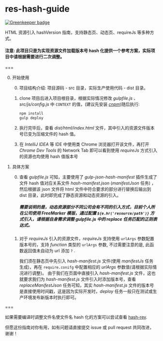 # res-hash-guide

[![Greenkeeper badge](https://badges.greenkeeper.io/JounQin/res-hash-guide.svg)](https://greenkeeper.io/)

HTML 资源引入 hashVersion 指南，支持静态页、动态页、requireJs 等多种方式。

#### 注意: 此项目只是为实现资源文件加载版本号 hash 化提供一个参考方案，实际项目中请根据需要进行二次调整。

===

0. 开始使用

    0. 项目结构介绍: 项目源码 - src 目录，实际生产使用代码 - dist 目录。

    1. clone 项目后进入项目根目录，根据实际情况修改 *gulpfile.js* 、 *src/js/config.js* 中 `CONTEXT` 的值，(建议先安装 [*cnpm*](http://npm.taobao.org/))随后执行:

        ``` bash
        npm install
        gulp deploy
        ```

    2. 执行完毕后，查看 *dist/html/index.html* 文件，其中引入的资源文件版本号已变为压缩文件的 hash 值。
    3. 在 _IntelliJ IDEA_ 等 IDE 中使用类 Chrome 浏览器打开该文件，再打开 *Chrome Dev Tools* 的 Network Tab 即可以看到使用 *requireJs* 方式引入的资源也均使用 hash 值版本号

1. 具体方案

    0. 查看 *gulpfile.js* 可知，主要使用了 *gulp-json-hash-manifest* 插件生成了文件 hash 值对应关系文件 *hash-manifest.json* (_manifestJson_ 任务) ，然后根据该 json 文件将 html 文件中符合要求的部分进行替换后输出到 dist 目录，此时即完成了静态资源和动态资源的引入。

       ##### 需要说明的是，动态资源部分不同公司会有不同的引入方式，目前个人所在公司使用 *FreeMarker* 模版，通过配置 `${e.hr('resource/path')}` 方式引入，请根据自身需求调整 *gulpfile.js* 中的 _replace_ 任务匹配的正则表达式。

    2. 对于 *requireJs* 引入的资源文件，*requireJs* 支持使用 `urlArgs` 参数配置版本号的，支持 *function* 类型的 `urlArgs` 参数, 不过需要注意的是, 此函数返回值未自动为 url 添加 `?` .

        我们须在静态页中先引入 *hash-manifest.js* 文件(使用 _manifestJs_ 任务生成)，再在 `require.conifg` 中配置相应的 *urlArgs* 参数值(请根据实际情况进行调整)。
        由于我们在页面中直接引入 *hash-manifest.js* 文件，这也就要求我们为 *hash-manifest.js* 文件引入时添加版本号，查看 _replaceManifestJson_ 任务可知，其实 *hash-manifest.js* 文件的版本号是直接使用时间戳，这是因为实际开发时，_deploy_ 任务一般只在测试或生产环境发布新版本时执行即可。

===

如果需要编译时调整文件名使文件名 hash 化的方案可以尝试查看 [hash-rev](https://github.com/JounQin/hash-rev).

但愿这份指南对你有用，如有问题请直接提交 issue 或 pull request 共同改进，谢谢！